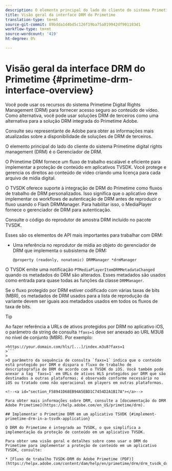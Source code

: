 ```yaml
---
description: O elemento principal do lado do cliente do sistema Primetime digital rights management (DRM) é o Gerenciador de DRM.
title: Visão geral da interface DRM do Primetime
translation-type: tm+mt
source-git-commit: 89bdda1d4bd5c126f19ba75a819942df901183d1
workflow-type: tm+mt
source-wordcount: '419'
ht-degree: 0%

---
```



# Visão geral da interface DRM do Primetime {#primetime-drm-interface-overview}

Você pode usar os recursos do sistema Primetime Digital Rights Management (DRM) para fornecer acesso seguro ao conteúdo de vídeo. Como alternativa, você pode usar soluções DRM de terceiros como uma alternativa para a solução DRM integrada do Primetime Adobe.

Consulte seu representante de Adobe para obter as informações mais atualizadas sobre a disponibilidade de soluções de DRM de terceiros.

O elemento principal do lado do cliente do sistema Primetime digital rights management (DRM) é o Gerenciador de DRM.

<!--<a id="section_4DD54E085AB345FE9BE00865E56B28DB"></a>-->

O Primetime DRM fornece um fluxo de trabalho escalável e eficiente para implementar a proteção de conteúdo em aplicativos TVSDK. Você protege e gerencia os direitos ao conteúdo de vídeo criando uma licença para cada arquivo de mídia digital.

O TVSDK oferece suporte à integração de DRM do Primetime como fluxos de trabalho de DRM personalizados. Isso significa que o aplicativo deve implementar os workflows de autenticação de DRM antes de reproduzir o fluxo usando o Flash DRMManager. Para habilitar isso, o MediaPlayer fornece o gerenciador de DRM para autenticação.

Consulte o código do reprodutor de amostra DRM incluído no pacote TVSDK.

Esses são os elementos de API mais importantes para trabalhar com DRM:

* Uma referência no reprodutor de mídia ao objeto do gerenciador de DRM que implementa o subsistema de DRM:

   ```
   @property (readonly, nonatomic) DRMManager *drmManager
   ```

<!--<a id="section_F986DB1EDD6F44CD8E57419CCA0921E8"></a>-->

O TVSDK emite uma notificação `PTMediaPlayerItemDRMMetadataChanged` quando os metadados do DRM são alterados. Esses metadados são usados como entrada para quase todas as funções da classe `DRMManager`.

<!--<a id="section_223DCF63BAB6438792A85352A79044CC"></a>-->

Se o fluxo protegido por DRM estiver codificado com várias taxas de bits (MBR), os metadados de DRM usados para a lista de reprodução da variante devem ser iguais aos metadados usados em todos os fluxos de taxa de bits.

>[!TIP]
>
>Ao fazer referência a URLs de ativos protegidos por DRM no aplicativo iOS, o parâmetro da string de consulta `?faxs=1` deve ser anexado ao URL M3U8 no nível de conjunto (MBR). Por exemplo:
>
>
```
>https://your.domain.com/hls/[...]/index.m3u8?faxs=1
>```
>
>O parâmetro da sequência de consulta `faxs=1` indica que o conteúdo está protegido por DRM e dispara o fluxo de trabalho de descriptografia de DRM de acordo com o TVSDK do iOS. Você também pode anexar a tag `faxs=1` em URLs de ativos HLS protegidos por DRM que são destinados a outras plataformas; é observado conforme necessário no iOS ou tratado como não operacional em players em outras plataformas.

<!--<a id="section_F58941D68EB94A5EBD1C7454D2A1B17A"></a>-->

Para obter mais informações sobre DRM, consulte a [documentação do DRM Adobe Primetime](https://help.adobe.com/en_US/primetime/drm).

## Implementar o Primetime DRM em um aplicativo TSVDK {#implement-primetime-drm-in-a-tsvdk-application}

O DRM do Primetime é integrado ao TVSDK, o que simplifica a implementação da proteção de conteúdo em um aplicativo TVSDK.

Para obter uma visão geral e detalhes sobre como usar o DRM do Primetime para implementar a proteção de conteúdo em um aplicativo TVSDK, consulte:

* [Fluxo de trabalho TVSDK-DRM do Adobe Primetime (PDF)](https://helpx.adobe.com/content/dam/help/en/primetime/drm/drm_tvsdk_drm_workflow.pdf)